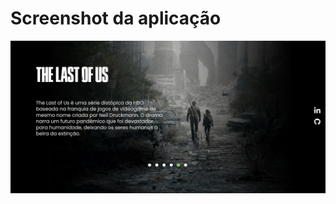 <h1>Screenshot da aplicação</h1>


<div align="center">
  <img  width=800 src="./src/img/last.png" alt="personagens caminhando"/>
</div>






